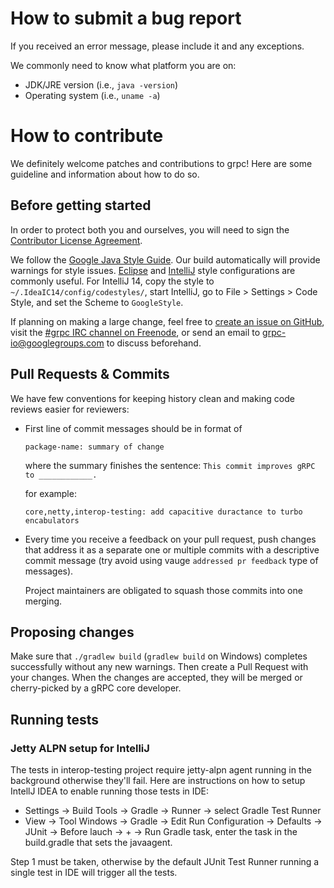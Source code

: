 # How to submit a bug report

If you received an error message, please include it and any exceptions.

We commonly need to know what platform you are on:
 * JDK/JRE version (i.e., ```java -version```)
 * Operating system (i.e., ```uname -a```)

# How to contribute

We definitely welcome patches and contributions to grpc! Here are some
guideline and information about how to do so.

## Before getting started

In order to protect both you and ourselves, you will need to sign the
[Contributor License Agreement](https://cla.developers.google.com/clas).

We follow the [Google Java Style
Guide](https://google-styleguide.googlecode.com/svn/trunk/javaguide.html). Our
build automatically will provide warnings for style issues.
[Eclipse](https://raw.githubusercontent.com/google/styleguide/gh-pages/eclipse-java-google-style.xml)
and
[IntelliJ](https://raw.githubusercontent.com/google/styleguide/gh-pages/intellij-java-google-style.xml)
style configurations are commonly useful. For IntelliJ 14, copy the style to
`~/.IdeaIC14/config/codestyles/`, start IntelliJ, go to File > Settings > Code
Style, and set the Scheme to `GoogleStyle`.

If planning on making a large change, feel free to [create an issue on
GitHub](https://github.com/grpc/grpc-java/issues/new), visit the [#grpc IRC
channel on Freenode](http://webchat.freenode.net/?channels=grpc), or send an
email to [grpc-io@googlegroups.com](grpc-io@googlegroups.com) to discuss
beforehand.

## Pull Requests & Commits

We have few conventions for keeping history clean and making code reviews easier
for reviewers:

* First line of commit messages should be in format of

  `package-name: summary of change`

  where the summary finishes the sentence: `This commit improves gRPC to ____________.`

  for example:

  `core,netty,interop-testing: add capacitive duractance to turbo encabulators`

* Every time you receive a feedback on your pull request, push changes that
  address it as a separate one or multiple commits with a descriptive commit
  message (try avoid using vauge `addressed pr feedback` type of messages).

  Project maintainers are obligated to squash those commits into one
  merging.

## Proposing changes

Make sure that `./gradlew build` (`gradlew build` on Windows) completes
successfully without any new warnings. Then create a Pull Request with your
changes. When the changes are accepted, they will be merged or cherry-picked by
a gRPC core developer.

## Running tests

### Jetty ALPN setup for IntelliJ

The tests in interop-testing project require jetty-alpn agent running in the background
otherwise they'll fail. Here are instructions on how to setup IntellJ IDEA to enable running
those tests in IDE:

* Settings -> Build Tools -> Gradle -> Runner -> select Gradle Test Runner
* View -> Tool Windows -> Gradle -> Edit Run Configuration -> Defaults -> JUnit -> Before lauch -> + -> Run Gradle task, enter the task in the build.gradle that sets the javaagent.

Step 1 must be taken, otherwise by the default JUnit Test Runner running a single test in IDE will trigger all the tests.
